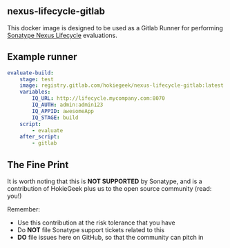 ## nexus-lifecycle-gitlab

This docker image is designed to be used as a Gitlab Runner for performing [Sonatype Nexus Lifecycle](https://www.sonatype.com/nexus-lifecycle "Would you like to know more?") evaluations.

## Example runner

```yaml
evaluate-build:
    stage: test
    image: registry.gitlab.com/hokiegeek/nexus-lifecycle-gitlab:latest
    variables:
        IQ_URL: http://lifecycle.mycompany.com:8070
        IQ_AUTH: admin:admin123
        IQ_APPID: awesomeApp
        IQ_STAGE: build
    script:
        - evaluate
    after_script:
        - gitlab
```

## The Fine Print
It is worth noting that this is **NOT SUPPORTED** by Sonatype, and is a contribution of HokieGeek
plus us to the open source community (read: you!)

Remember:

* Use this contribution at the risk tolerance that you have
* Do **NOT** file Sonatype support tickets related to this
* **DO** file issues here on GitHub, so that the community can pitch in
